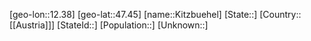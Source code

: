 ﻿---
location: [47.45,12.38]
type: City
tags:
- geo/City


SpocWebEntityId: 31475
isDeleted: false
confidential: public

---
[geo-lon::12.38]
[geo-lat::47.45]
[name::Kitzbuehel]
[State::]
[Country::[[Austria]]]
[StateId::]
[Population::]
[Unknown::]

